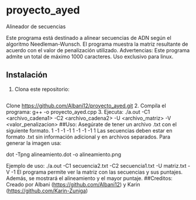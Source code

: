 # proyecto_ayed
Alineador de secuencias

Este programa está destinado a alinear secuencias de ADN según el algoritmo Needleman-Wunsch. El programa muestra la matriz resultante de acuerdo con el valor de penalización utilizado.
Advertencias:
Este programa admite un total de máximo 1000 caracteres.
Uso exclusivo para linux.
## Instalación
1. Clona este repositorio:
   ```bash
Clone https://github.com/Albani12/proyecto_ayed.git
2. Compila el programa:
g++ -o proyecto_ayed.cpp
3. Ejecuta:
./a.out -C1 <archivo_cadena1> -C2 <archivo_cadena2> -U <archivo_matriz> -V <valor_penalizacion>
##Uso:
Asegúrate de tener un archivo .txt con el siguiente formato.
 1 -1 -1
-1  1 -1
-1 -1  1
Las secuencias deben estar en formato .txt sin información adicional y en archivos separados.
Para generar la imagen usa:

dot -Tpng alineamiento.dot -o alineamiento.png

Ejemplo de uso:
./a.out -C1 secuencia2.txt -C2 secuencia1.txt -U matriz.txt -V -1
El programa permite ver la matriz con las secuencias y sus puntajes. Además, se mostrará el alineamiento y el mayor puntaje.
##Creditos:
Creado por Albani (https://github.com/Albani12) y Karin (https://github.com/Karin-Zuniga)
	
